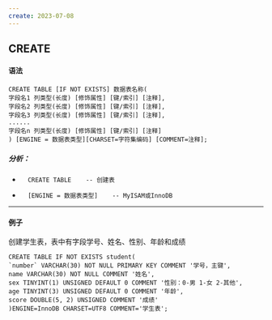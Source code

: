```yaml
---
create: 2023-07-08
---
```

## CREATE

#### 语法

```mysql
CREATE TABLE [IF NOT EXISTS] 数据表名称(
字段名1 列类型(长度) [修饰属性] [键/索引] [注释],
字段名2 列类型(长度) [修饰属性] [键/索引] [注释],
字段名3 列类型(长度) [修饰属性] [键/索引] [注释],
......
字段名n 列类型(长度) [修饰属性] [键/索引] [注释]
) [ENGINE = 数据表类型][CHARSET=字符集编码] [COMMENT=注释];
```

##### 分析：

* ```mysql
	CREATE TABLE	-- 创建表
	```

* ```mysql
	[ENGINE = 数据表类型]	-- MyISAM或InnoDB
	```

---

#### 例子

创建学生表，表中有字段学号、姓名、性别、年龄和成绩

```mysql
CREATE TABLE IF NOT EXISTS student(
`number` VARCHAR(30) NOT NULL PRIMARY KEY COMMENT '学号，主键',
name VARCHAR(30) NOT NULL COMMENT '姓名',
sex TINYINT(1) UNSIGNED DEFAULT 0 COMMENT '性别：0-男 1-女 2-其他',
age TINYINT(3) UNSIGNED DEFAULT 0 COMMENT '年龄',
score DOUBLE(5, 2) UNSIGNED COMMENT '成绩'
)ENGINE=InnoDB CHARSET=UTF8 COMMENT='学生表';
```

